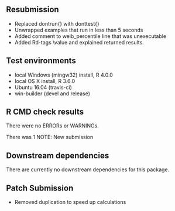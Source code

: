 ## Resubmission
* Replaced dontrun{} with donttest{}
* Unwrapped examples that run in less than 5 seconds
* Added comment to weib_percentile line that was unexecutable
* Added Rd-tags \value and explained returned results.

## Test environments
* local Windows (mingw32) install, R 4.0.0
* local OS X install, R 3.6.0
* Ubuntu 16.04 (travis-ci)
* win-builder (devel and release)

## R CMD check results
There were no ERRORs or WARNINGs.

There was 1 NOTE:
New submission

## Downstream dependencies
There are currently no downstream dependencies for this package.

## Patch Submission
* Removed duplication to speed up calculations
